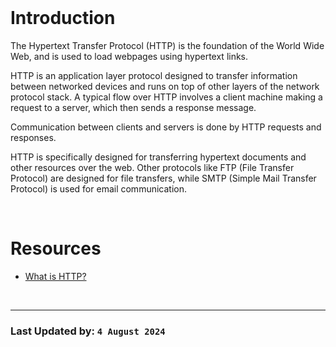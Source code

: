 <br/>

# Introduction

The Hypertext Transfer Protocol (HTTP) is the foundation of the World Wide Web, and is used to load webpages using hypertext links. 

HTTP is an application layer protocol designed to transfer information between networked devices and runs on top of other layers of the network protocol stack. A typical flow over HTTP involves a client machine making a request to a server, which then sends a response message.

Communication between clients and servers is done by HTTP requests and responses. 

HTTP is specifically designed for transferring hypertext documents and other resources over the web. Other protocols like FTP (File Transfer Protocol) are designed for file transfers, while SMTP (Simple Mail Transfer Protocol) is used for email communication.

<br/>

# Resources
- [What is HTTP?](https://www.cloudflare.com/en-gb/learning/ddos/glossary/hypertext-transfer-protocol-http/)

<br/>
<hr/>

### Last Updated by: `4 August 2024`